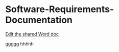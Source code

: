 # Software-Requirements-Documentation
 [Edit the shared Word doc](https://docs.google.com/document/d/1EFdwsVNnqteNODP9Nkrbn45r6-ieXBCB59l7KUTa6Vw/edit?usp=sharing)


 ggggg
 hhhhh
